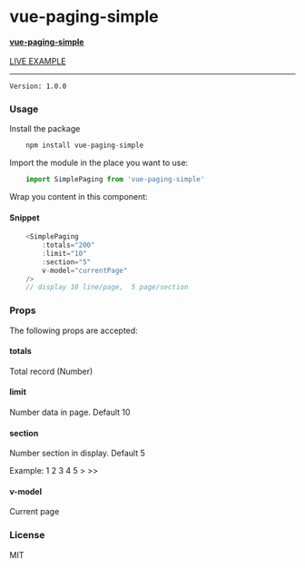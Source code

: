 <div>
    <h1>vue-paging-simple</h1>
    <strong>
        <a href="https://github.com/delpikye-v/vue-paging-simple">vue-paging-simple</a>
    </strong>
    <br />
    <br />
    <a href="https://codesandbox.io/s/vue-paging-simple-gt9z8">LIVE EXAMPLE</a>
</div>

---
    Version: 1.0.0

### Usage
Install the package
```js
    npm install vue-paging-simple
```

Import the module in the place you want to use:
```js
    import SimplePaging from 'vue-paging-simple'
```

Wrap you content in this component:

#### Snippet
```js
    <SimplePaging
        :totals="200"
        :limit="10"
        :section="5"
        v-model="currentPage"
    />
    // display 10 line/page,  5 page/section
```
### Props
The following props are accepted:

#### totals

Total record (Number)

#### limit
Number data in page. Default 10

#### section

Number section in display. Default 5
<div>Example: 1 2 3 4 5 > >> </div>

#### v-model
Current page

### License
MIT
